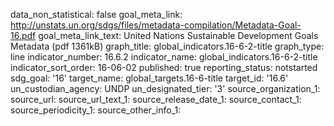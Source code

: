 data_non_statistical: false
goal_meta_link: http://unstats.un.org/sdgs/files/metadata-compilation/Metadata-Goal-16.pdf
goal_meta_link_text: United Nations Sustainable Development Goals Metadata (pdf 1361kB)
graph_title: global_indicators.16-6-2-title
graph_type: line
indicator_number: 16.6.2
indicator_name: global_indicators.16-6-2-title
indicator_sort_order: 16-06-02
published: true
reporting_status: notstarted
sdg_goal: '16'
target_name: global_targets.16-6-title
target_id: '16.6'
un_custodian_agency: UNDP
un_designated_tier: '3'
source_organization_1: 
source_url: 
source_url_text_1: 
source_release_date_1: 
source_contact_1: 
source_periodicity_1: 
source_other_info_1: 
